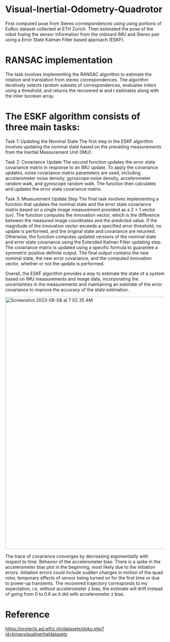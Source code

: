 # Visual-Inertial-Odometry-Quadrotor

First computed pose from Stereo correspondences using using portions of EuRoc dataset collected at ETH Zurich. Then
estimated the pose of the robot fusing the sensor information from the onboard IMU and Stereo pair using a Error State
Kalman Filter based approach (ESKF).

# RANSAC implementation
The task involves implementing the RANSAC algorithm to estimate the rotation and translation from stereo correspondences. The algorithm iteratively selects random subsets of correspondences, evaluates inliers using a threshold, and returns the recovered w and t estimates along with the inlier boolean array.

# The ESKF algorithm consists of three main tasks:
Task 1: Updating the Nominal State
The first step in the ESKF algorithm involves updating the nominal state based on the prevailing measurements from the Inertial Measurement Unit (IMU).

Task 2: Covariance Update
The second function updates the error state covariance matrix in response to an IMU update. To apply the covariance updates, noise covariance matrix parameters are used, including accelerometer noise density, gyroscope noise density, accelerometer random walk, and gyroscope random walk. The function then calculates and updates the error state covariance matrix.

Task 3: Measurement Update Step
The final task involves implementing a function that updates the nominal state and the error state covariance matrix based on a single image measurement provided as a 2 × 1 vector (uv). The function computes the innovation vector, which is the difference between the measured image coordinates and the predicted value. If the magnitude of the innovation vector exceeds a specified error threshold, no update is performed, and the original state and covariance are returned. Otherwise, the function computes updated versions of the nominal state and error state covariance using the Extended Kalman Filter updating step. The covariance matrix is updated using a specific formula to guarantee a symmetric positive definite output. The final output contains the new nominal state, the new error covariance, and the computed innovation vector, whether or not the update is performed.

Overall, the ESKF algorithm provides a way to estimate the state of a system based on IMU measurements and image data, incorporating the uncertainties in the measurements and maintaining an estimate of the error covariance to improve the accuracy of the state estimation.

<img width="794" alt="Screenshot 2023-08-08 at 7 02 35 AM" src="https://github.com/RenuReddyK/Visual-Inertial-Odometry-EuRoc-dataset/assets/68454938/5438af2f-abdf-47a0-a2c1-49adc4db28c7">

The trace of covariance converges by decreasing exponentially with respect to time. Behavior of the accelerometer bias: There is a spike in the accelerometer bias plot in the beginning, most likely due to the initiation errors. Initiation errors could include sudden changes in motion of the quad rotor, temporary effects of sensor being turned on for the first time or due to power-up transients. The recovered trajectory corresponds to my expectation, i.e, without accelerometer z bias, the estimate will drift instead of going from 0 to 0.6 as it did with accelerometer z bias.

# Reference
https://projects.asl.ethz.ch/datasets/doku.php?id=kmavvisualinertialdatasets
